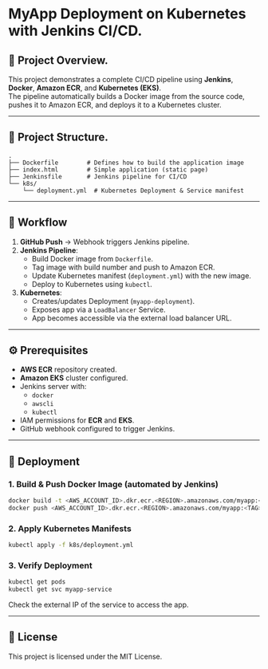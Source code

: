# MyApp Deployment on Kubernetes with Jenkins CI/CD.

## 📌 Project Overview.
This project demonstrates a complete CI/CD pipeline using **Jenkins**, **Docker**, **Amazon ECR**, and **Kubernetes (EKS)**.  
The pipeline automatically builds a Docker image from the source code, pushes it to Amazon ECR, and deploys it to a Kubernetes cluster.

---

## 📂 Project Structure.
```
.
├── Dockerfile        # Defines how to build the application image
├── index.html        # Simple application (static page)
├── Jenkinsfile       # Jenkins pipeline for CI/CD
└── k8s/
    └── deployment.yml  # Kubernetes Deployment & Service manifest
```

---

## 🚀 Workflow
1. **GitHub Push** → Webhook triggers Jenkins pipeline.
2. **Jenkins Pipeline**:
   - Build Docker image from `Dockerfile`.
   - Tag image with build number and push to Amazon ECR.
   - Update Kubernetes manifest (`deployment.yml`) with the new image.
   - Deploy to Kubernetes using `kubectl`.
3. **Kubernetes**:
   - Creates/updates Deployment (`myapp-deployment`).
   - Exposes app via a `LoadBalancer` Service.
   - App becomes accessible via the external load balancer URL.

---

## ⚙️ Prerequisites
- **AWS ECR** repository created.
- **Amazon EKS** cluster configured.
- Jenkins server with:
  - `docker`
  - `awscli`
  - `kubectl`
- IAM permissions for **ECR** and **EKS**.
- GitHub webhook configured to trigger Jenkins.

---

## 🔧 Deployment
### 1. Build & Push Docker Image (automated by Jenkins)
```bash
docker build -t <AWS_ACCOUNT_ID>.dkr.ecr.<REGION>.amazonaws.com/myapp:<TAG> .
docker push <AWS_ACCOUNT_ID>.dkr.ecr.<REGION>.amazonaws.com/myapp:<TAG>
```

### 2. Apply Kubernetes Manifests
```bash
kubectl apply -f k8s/deployment.yml
```

### 3. Verify Deployment
```bash
kubectl get pods
kubectl get svc myapp-service
```

Check the external IP of the service to access the app.

---

## 📜 License
This project is licensed under the MIT License.
